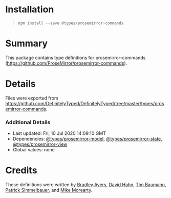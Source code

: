 # Installation
> `npm install --save @types/prosemirror-commands`

# Summary
This package contains type definitions for prosemirror-commands (https://github.com/ProseMirror/prosemirror-commands).

# Details
Files were exported from https://github.com/DefinitelyTyped/DefinitelyTyped/tree/master/types/prosemirror-commands.

### Additional Details
 * Last updated: Fri, 10 Jul 2020 14:09:10 GMT
 * Dependencies: [@types/prosemirror-model](https://npmjs.com/package/@types/prosemirror-model), [@types/prosemirror-state](https://npmjs.com/package/@types/prosemirror-state), [@types/prosemirror-view](https://npmjs.com/package/@types/prosemirror-view)
 * Global values: none

# Credits
These definitions were written by [Bradley Ayers](https://github.com/bradleyayers), [David Hahn](https://github.com/davidka), [Tim Baumann](https://github.com/timjb), [Patrick Simmelbauer](https://github.com/patsimm), and [Mike Morearty](https://github.com/mmorearty).
